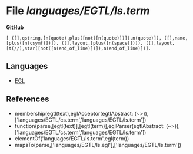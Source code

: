 # File _languages/EGTL/ls.term_
**[GitHub](https://github.com/softlang/yas/blob/master/languages/EGTL/ls.term)**
```
[ ([],qstring,[n(quote),plus([not([n(quote)])]),n(quote)]), ([],name,[plus([n(csymf)])]), ([],layout,[plus([n(space)])]), ([],layout,[t(//),star([not([n(end_of_line)])]),n(end_of_line)])].
```

## Languages
* [EGL](../languages/EGL.md)

## References
* membership(egtl(text),eglAcceptor(egtlAbstract: (~>)),['languages/EGTL/cs.term','languages/EGTL/ls.term'])
* function(parse,[egtl(text)],[egtl(term)],eglParser(egtlAbstract: (~>)),['languages/EGTL/cs.term','languages/EGTL/ls.term'])
* elementOf('languages/EGTL/ls.term',egl(term))
* mapsTo(parse,['languages/EGTL/ls.egl'],['languages/EGTL/ls.term'])
